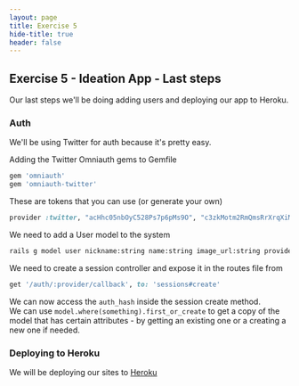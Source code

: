 ```yaml
---
layout: page
title: Exercise 5
hide-title: true
header: false
---
```

## Exercise 5 - Ideation App - Last steps

Our last steps we'll be doing adding users and deploying our app to Heroku.

### Auth

We'll be using Twitter for auth because it's pretty easy.

Adding the Twitter Omniauth gems to Gemfile

```rb
gem 'omniauth'
gem 'omniauth-twitter'
```

These are tokens that you can use (or generate your own)

```rb
provider :twitter, "acHhc05nbOyC528Ps7p6pMs9O", "c3zkMotm2RmQmsRrXrqXiMJ2Pg97cpYRHTKmH7V05P5EsgmE2C"
```

We need to add a User model to the system

```sh
rails g model user nickname:string name:string image_url:string provider:string uid:string
```

We need to create a session controller and expose it in the routes file from

```rb
get '/auth/:provider/callback', to: 'sessions#create'
```

We can now access the `auth_hash` inside the session create method.  
We can use `model.where(something).first_or_create` to get a copy of the model that has certain attributes - by getting an existing one or a creating a new one if needed.


### Deploying to Heroku

We will be deploying our sites to [Heroku](/workshop/heroku)
